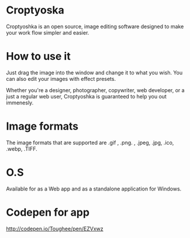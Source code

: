 # Croptyoska

Croptyoshka is an open source, image editing software designed to make your work flow simpler and easier. 


# How to use it

Just drag the image into the window and change it to what you wish. You can also edit your images with effect presets.

Whether you're a designer, photographer, copywriter, web developer, or a just a regular web user, Croptyoshka is guaranteed to help you out immenesly.

# Image formats

The image formats that are supported are .gif , .png. , .jpeg, .jpg, .ico, .webp, .TIFF. 

# O.S 

Available for as a Web app and as a standalone application for Windows. 


# Codepen for app

http://codepen.io/Toughee/pen/EZVxwz
